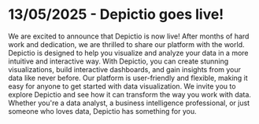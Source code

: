 # 13/05/2025 - Depictio goes live!

We are excited to announce that Depictio is now live! After months of hard work and dedication, we are thrilled to share our platform with the world. Depictio is designed to help you visualize and analyze your data in a more intuitive and interactive way.
With Depictio, you can create stunning visualizations, build interactive dashboards, and gain insights from your data like never before. Our platform is user-friendly and flexible, making it easy for anyone to get started with data visualization.
We invite you to explore Depictio and see how it can transform the way you work with data. Whether you're a data analyst, a business intelligence professional, or just someone who loves data, Depictio has something for you.
